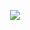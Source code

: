 <p align="center"> 
  <img src="https://capsule-render.vercel.app/api?text=Vítej poutníků!🕹&animation=fadeIn&type=waving&color=gradient&height=100"/> 
</p>




